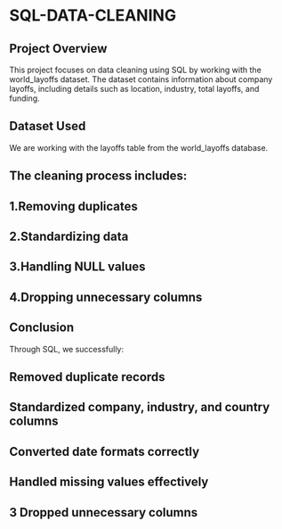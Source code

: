 # SQL-DATA-CLEANING


## Project Overview
This project focuses on data cleaning using SQL by working with the world_layoffs dataset. The dataset contains information about company layoffs, including details such as location, industry, total layoffs, and funding.

## Dataset Used
We are working with the layoffs table from the world_layoffs database.


## The cleaning process includes:

## 1.Removing duplicates

## 2.Standardizing data

## 3.Handling NULL values

## 4.Dropping unnecessary columns


## Conclusion
Through SQL, we successfully:

## Removed duplicate records

## Standardized company, industry, and country columns

## Converted date formats correctly

## Handled missing values effectively

## 3 Dropped unnecessary columns



